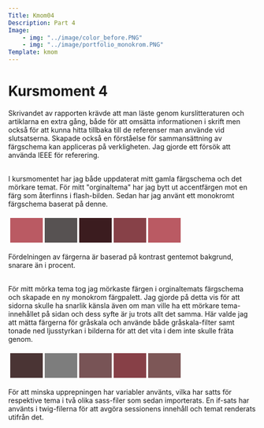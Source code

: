 ```yaml
---
Title: Kmom04
Description: Part 4
Image:  
    - img: "../image/color_before.PNG"
    - img: "../image/portfolio_monokrom.PNG"
Template: kmom
---
```


Kursmoment 4
==================




Skrivandet av rapporten krävde att man läste genom kurslitteraturen och artiklarna en extra gång, både för att omsätta informationen i skrift men också för att kunna hitta tillbaka till de referenser man använde vid slutsatserna. Skapade också en förståelse för sammansättning av färgschema kan appliceras på verkligheten.
Jag gjorde ett försök att använda IEEE för referering. 

<br>
I kursmomentet har jag både uppdaterat mitt gamla färgschema och det mörkare temat.
För mitt "orginaltema" har jag bytt ut accentfärgen mot en färg som återfinns i flash-bilden. Sedan har jag använt ett monokromt färgschema baserat på denne. 
<table style="border-spacing: 4px; border-collapse: separate">
<tr>
<td style="height: 50px; width: 50px; background-color: #BA5A63"> 
<td style="height: 50px; width: 50px; background-color: #575252"> 
<td style="height: 50px; width: 50px; background-color: #3B1C1F"> 
<td style="height: 50px; width: 50px; background-color: #874148">
<td style="height: 50px; width: 50px; background-color: #BA5A63"> 
</tr>
</table>

Fördelningen av färgerna är baserad på kontrast gentemot bakgrund, snarare än i procent.

<br>
För mitt mörka tema tog jag mörkaste färgen i orginaltemats färgschema och skapade en ny monokrom färgpalett. Jag gjorde på detta vis för att sidorna skulle ha snarlik känsla även om man ville ha ett mörkare tema- innehållet på sidan och dess syfte är ju trots allt det samma. Här valde jag att mätta färgerna för gråskala och använde både gråskala-filter samt tonade ned ljusstyrkan i bilderna för att det vita i dem inte skulle fräta genom.


<table style="border-spacing: 4px; border-collapse: separate">
<tr>
<td style="height: 50px; width: 50px; background-color: #4A3434"> 
<td style="height: 50px; width: 50px; background-color: #7D7D7D"> 
<td style="height: 50px; width: 50px; background-color: #785456"> 
<td style="height: 50px; width: 50px; background-color: #874047"> 
<td style="height: 50px; width: 50px; background-color: #7D5757"> 
</tr>
</table>

För att minska upprepningen har variabler använts, vilka har satts för respektive tema i två olika sass-filer som sedan importerats. En if-sats har använts i twig-filerna för att avgöra sessionens innehåll och temat renderats utifrån det. 
